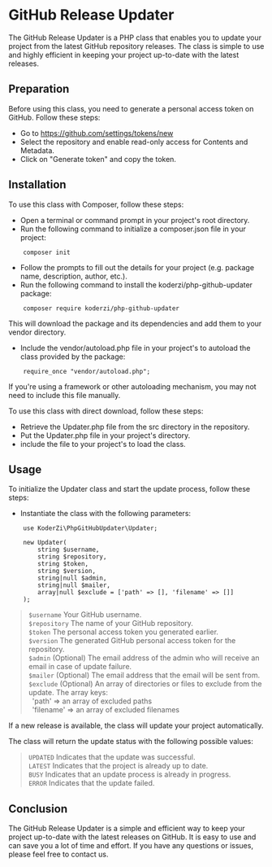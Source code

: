 # GitHub Release Updater

The GitHub Release Updater is a PHP class that enables you to update your project from the latest GitHub repository releases. The class is simple to use and highly efficient in keeping your project up-to-date with the latest releases.

## Preparation

Before using this class, you need to generate a personal access token on GitHub. Follow these steps:

- Go to https://github.com/settings/tokens/new
- Select the repository and enable read-only access for Contents and Metadata.
- Click on "Generate token" and copy the token.

## Installation

To use this class with Composer, follow these steps:
- Open a terminal or command prompt in your project's root directory.
- Run the following command to initialize a composer.json file in your project:

```
    composer init
```

- Follow the prompts to fill out the details for your project (e.g. package name, description, author, etc.).
- Run the following command to install the koderzi/php-github-updater package:

```
    composer require koderzi/php-github-updater
```

This will download the package and its dependencies and add them to your vendor directory.

- Include the vendor/autoload.php file in your project's to autoload the class provided by the package:

```
    require_once "vendor/autoload.php";
```

If you're using a framework or other autoloading mechanism, you may not need to include this file manually.

To use this class with direct download, follow these steps:

- Retrieve the Updater.php file from the src directory in the repository.
- Put the Updater.php file in your project's directory.
- include the file to your project's to load the class.

## Usage

To initialize the Updater class and start the update process, follow these steps:
- Instantiate the class with the following parameters:

```
    use KoderZi\PhpGitHubUpdater\Updater;

    new Updater(
        string $username,
        string $repository,
        string $token,
        string $version,
        string|null $admin,
        string|null $mailer,
        array|null $exclude = ['path' => [], 'filename' => []]
    );
```

> `$username` Your GitHub username.<br>
> `$repository` The name of your GitHub repository.<br>
> `$token` The personal access token you generated earlier.<br>
> `$version` The generated GitHub personal access token for the repository.<br>
> `$admin` (Optional) The email address of the admin who will receive an email in case of update failure.<br>
> `$mailer` (Optional) The email address that the email will be sent from.<br>
> `$exclude` (Optional) An array of directories or files to exclude from the update. The array keys:<br>&ensp;'path' => an array of excluded paths<br>&ensp;'filename' => an array of excluded filenames<br>

If a new release is available, the class will update your project automatically. 

The class will return the update status with the following possible values:

> `UPDATED` Indicates that the update was successful.<br>
> `LATEST` Indicates that the project is already up to date.<br>
> `BUSY` Indicates that an update process is already in progress.<br>
> `ERROR` Indicates that the update failed.<br>

## Conclusion

The GitHub Release Updater is a simple and efficient way to keep your project up-to-date with the latest releases on GitHub. It is easy to use and can save you a lot of time and effort. If you have any questions or issues, please feel free to contact us.
